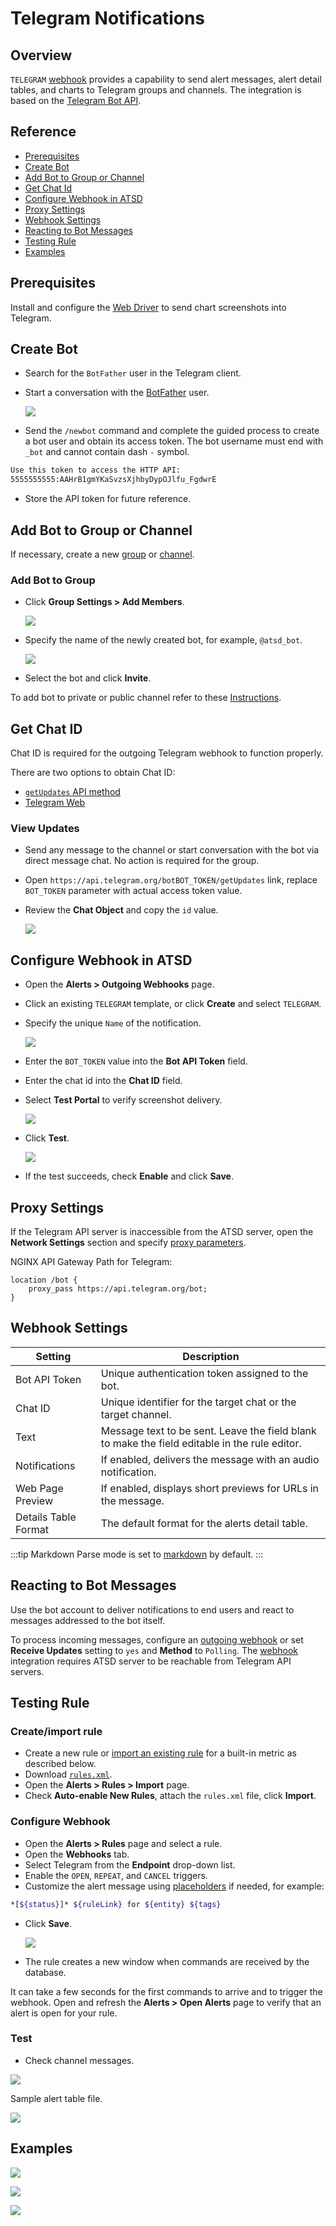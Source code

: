 # Telegram Notifications

## Overview

`TELEGRAM` [webhook](../notifications/README.md) provides a capability to send alert messages, alert detail tables, and charts to Telegram groups and channels. The integration is based on the [Telegram Bot API](https://core.telegram.org/bots/api).

## Reference

* [Prerequisites](#prerequisites)
* [Create Bot](#create-bot)
* [Add Bot to Group or Channel](#add-bot-to-group-or-channel)
* [Get Chat Id](#get-chat-id)
* [Configure Webhook in ATSD](#configure-webhook-in-atsd)
* [Proxy Settings](#proxy-settings)
* [Webhook Settings](#webhook-settings)
* [Reacting to Bot Messages](#reacting-to-bot-messages)
* [Testing Rule](#testing-rule)
* [Examples](#examples)

## Prerequisites

Install and configure the [Web Driver](web-driver.md) to send chart screenshots into Telegram.

## Create Bot

* Search for the `BotFather` user in the Telegram client.
* Start a conversation with the [BotFather](https://telegram.me/botfather) user.

    ![](./images/botfather.png)

* Send the `/newbot` command and complete the guided process to create a bot user and obtain its access token. The bot username must end with `_bot` and cannot contain dash `-` symbol.

```txt
Use this token to access the HTTP API:
5555555555:AAHrB1gmYKaSvzsXjhbyDypOJlfu_FgdwrE
```

* Store the API token for future reference.

## Add Bot to Group or Channel

If necessary, create a new [group](https://telegram.org/faq#q-how-do-i-create-a-grou) or [channel](https://telegram.org/faq_channels#q-what-39s-a-channel).

### Add Bot to Group

* Click **Group Settings > Add Members**.

   ![](./images/telegram_3.png)

* Specify the name of the newly created bot, for example, `@atsd_bot`.

   ![](./images/telegram_4.png)

* Select the bot and click **Invite**.

To add bot to private or public channel refer to these [Instructions](telegram-add-bot-to-channel.md).

## Get Chat ID

Chat ID is required for the outgoing Telegram webhook to function properly.

There are two options to obtain Chat ID:

* [`getUpdates` API method](#view-updates)
* [Telegram Web](telegram-get-chat-id.md)

### View Updates

* Send any message to the channel or start conversation with the bot via direct message chat. No action is required for the group.
* Open `https://api.telegram.org/botBOT_TOKEN/getUpdates` link, replace `BOT_TOKEN` parameter with actual access token value.
* Review the **Chat Object** and copy the `id` value.

    ![](./images/chat_object.png)

## Configure Webhook in ATSD

* Open the **Alerts > Outgoing Webhooks** page.
* Click an existing `TELEGRAM` template, or click **Create** and select `TELEGRAM`.
* Specify the unique `Name` of the notification.

    ![](./images/telegram_2.png)

* Enter the `BOT_TOKEN` value into the **Bot API Token** field.
* Enter the chat id into the **Chat ID** field.
* Select **Test Portal** to verify screenshot delivery.

  ![](./images/telegram_12.png)

* Click **Test**.

  ![](./images/telegram_1.png)

* If the test succeeds, check **Enable** and click **Save**.

## Proxy Settings

If the Telegram API server is inaccessible from the ATSD server, open the **Network Settings** section and specify [proxy parameters](../notifications/README.md#network-settings).

NGINX API Gateway Path for Telegram:

```ls
location /bot {
    proxy_pass https://api.telegram.org/bot;
}
```

## Webhook Settings

|**Setting**|**Description**|
|---|---|
|Bot API Token|Unique authentication token assigned to the bot.|
|Chat ID|Unique identifier for the target chat or the target channel.|
|Text|Message text to be sent. Leave the field blank to make the field editable in the rule editor.|
|Notifications|If enabled, delivers the message with an audio notification.|
|Web Page Preview|If enabled, displays short previews for URLs in the message.|
|Details Table Format|The default format for the alerts detail table.|

:::tip Markdown
Parse mode is set to [markdown](https://core.telegram.org/bots/api#markdown-style) by default.
:::

## Reacting to Bot Messages

Use the bot account to deliver notifications to end users and react to messages addressed to the bot itself.

To process incoming messages, configure an [outgoing webhook](outgoing-webhook-telegram.md) or set **Receive Updates** setting to `yes` and **Method** to `Polling`. The [webhook](outgoing-webhook-telegram.md) integration requires ATSD server to be reachable from Telegram API servers.

## Testing Rule

### Create/import rule

* Create a new rule or [import an existing rule](https://axibase.com/use-cases/tutorials/shared/import-rule.html) for a built-in metric as described below.
* Download [`rules.xml`](./resources/rules.xml).
* Open the **Alerts > Rules > Import** page.
* Check **Auto-enable New Rules**, attach the `rules.xml` file, click **Import**.

### Configure Webhook

* Open the **Alerts > Rules** page and select a rule.
* Open the **Webhooks** tab.
* Select Telegram from the **Endpoint** drop-down list.
* Enable the `OPEN`, `REPEAT`, and `CANCEL` triggers.
* Customize the alert message using [placeholders](../placeholders.md) if needed, for example:

```bash
*[${status}]* ${ruleLink} for ${entity} ${tags}
```

* Click **Save**.

  ![](./images/telegram_11.png)

* The rule creates a new window when commands are received by the database.

It can take a few seconds for the first commands to arrive and to trigger the webhook. Open and refresh the **Alerts > Open Alerts** page to verify that an alert is open for your rule.

### Test

* Check channel messages.

![](./images/telegram_13.png)

Sample alert table file.

![](./images/test_2.png)

## Examples

![](./images/example1.png)

![](./images/example2.png)

![](./images/example3.png)
